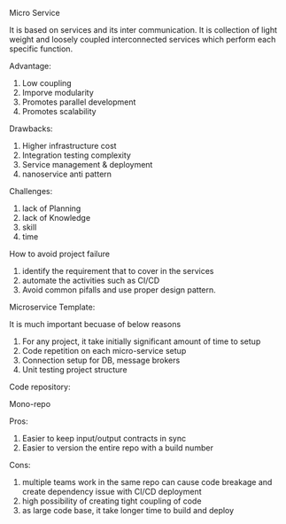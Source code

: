 Micro Service

It is based on services and its inter communication. It is collection of light weight and loosely coupled interconnected services which perform each specific 
function.

Advantage:

1. Low coupling
2. Imporve modularity
3. Promotes parallel development
4. Promotes scalability


Drawbacks:

1. Higher infrastructure cost
2. Integration testing complexity
3. Service management & deployment
4. nanoservice anti pattern 

Challenges:

1. lack of Planning
2. lack of Knowledge
3. skill
4. time

How to avoid project failure

1. identify the requirement that to cover in the services
2. automate the activities such as CI/CD
3. Avoid common pifalls and use proper design pattern.


Microservice Template:

It is much important becuase of below reasons

1. For any project, it take initially significant amount of time to setup
2. Code repetition on each micro-service setup
3. Connection setup for DB, message brokers
4. Unit testing project structure


Code repository:

Mono-repo

Pros:

1. Easier to keep input/output contracts in sync
2. Easier to version the entire repo with a build number

Cons:
1. multiple teams work in the same repo can cause code breakage and create dependency issue with CI/CD deployment
2. high possibility of creating tight coupling of code
3. as large code base, it take longer time to build and deploy



